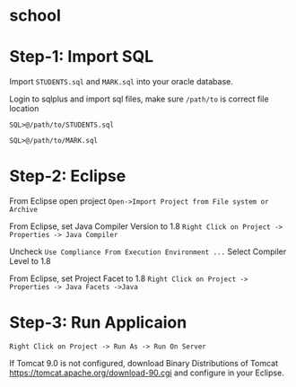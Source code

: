# school


# Step-1: Import SQL

Import `STUDENTS.sql` and `MARK.sql` into your oracle database.

Login to sqlplus and import sql files, make sure `/path/to` is correct file location

`SQL>@/path/to/STUDENTS.sql`

`SQL>@/path/to/MARK.sql`


# Step-2: Eclipse

From Eclipse open project
`Open->Import Project from File system or Archive`

From Eclipse, set Java Compiler Version to 1.8
`Right Click on Project -> Properties -> Java Compiler`

Uncheck `Use Compliance From Execution Environment ...`
Select Compiler Level to 1.8


From Eclipse, set Project Facet to 1.8
`Right Click on Project -> Properties -> Java Facets ->Java`

# Step-3: Run Applicaion

`Right Click on Project -> Run As -> Run On Server`

If Tomcat 9.0 is not configured, download Binary Distributions of Tomcat https://tomcat.apache.org/download-90.cgi
and configure in your Eclipse.


